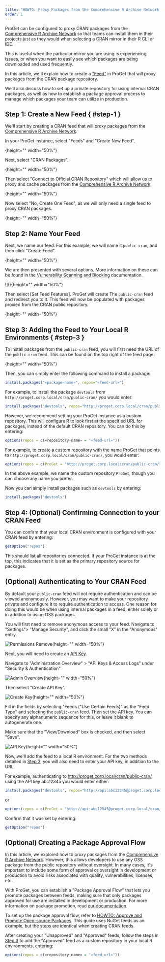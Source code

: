 ```yaml
---
title: "HOWTO: Proxy Packages from the Comprehensive R Archive Network (CRAN)"
order: 1
---
```


ProGet can be configured to proxy CRAN packages from the [Comprehensive R Archive Network](https://cran.r-project.org/web/packages/available_packages_by_name.html) so that teams can install them in their projects just as they would when selecting a CRAN mirror in their R CLI or IDE. 

This is useful when the particular mirror you are using is experiencing issues, or when you want to easily see which packages are being downloaded and used frequently.

In this article, we'll explain how to create a ["Feed"](/docs/proget/feeds/feed-overview) in ProGet that will proxy packages from the CRAN package repository. 

We’ll also discuss how to set up a private repository for using internal CRAN packages, as well as how to establish a package approval process to manage which packages your team can utilize in production.

## Step 1: Create a New Feed { #step-1 }

We'll start by creating a CRAN feed that will proxy packages from the [Comprehensive R Archive Network](https://cran.r-project.org/web/packages/available_packages_by_name.html).

In your ProGet instance, select "Feeds" and "Create New Feed".

![](){height="" width="50%"}

Next, select "CRAN Packages".

![](){height="" width="50%"}

Then select "Connect to Official CRAN Repository" which will allow us to proxy and cache packages from the [Comprehensive R Archive Network](https://cran.r-project.org/web/packages/available_packages_by_name.html)

![](){height="" width="50%"}

Now select "No, Create One Feed", as we will only need a single feed to proxy CRAN packages.

![](){height="" width="50%"}

## Step 2: Name Your Feed

Next, we name our feed. For this example, we will name it `public-cran`, and then click "Create Feed".

![](){height="" width="50%"}

We are then presented with several options. More information on these can be found in the [Vulnerability Scanning and Blocking](/docs/proget/sca/vulnerabilities) documentation.

!](){height="" width="50%"}

Then select [Set Feed Features]. ProGet will create The `public-cran` feed and redirect you to it. This feed will now be populated with packages proxied from the CRAN public repository.

![](){height="" width="50%"}

## Step 3: Adding the Feed to Your Local R Environments { #step-3 }

To install packages from the `public-cran` feed, you will first need the URL of the `public-cran` feed. This can be found on the top right of the feed page:

![](){height="" width="50%"}

Then, you can simply enter the following command to install a package:

```r
install.packages("«package-name»", repos="«feed-url»")
```

For example, to install the package `devtools` from `http://proget.corp.local/cran/public-cran/` you would enter:

```r
install.packages("devtools", repos="http://proget.corp.local/cran/public-cran/")
```

However, we recommend setting your ProGet instance as a custom repository. This will configure R to look first at the specified URL for packages, instead of the default CRAN repository. You can do this by entering:

```r
options(repos = c(«repository-name» = "«feed-url»"))
```

For example, to create a custom repository with the name ProGet that points to `http://proget.corp.local/cran/public-cran/`, you would enter: 

```r
options(repos = c(ProGet = "http://proget.corp.local/cran/public-cran/"))
```

In the above example, we name the custom repository `ProGet`, though you can choose any name you prefer.

Now you can simply install packages such as `devtools` by entering:

```r
install.packages("devtools")
```

## Step 4: (Optional) Confirming Connection to your CRAN Feed

You can confirm that your local CRAN environment is configured with your CRAN feed by entering:

```r
getOption("repos")
```

This should list all repositories connected. If your ProGet instance is at the top, this indicates that it is set as the primary repository source for packages.

## (Optional) Authenticating to Your CRAN Feed

By default your `public-cran` feed will not require authentication and can be viewed anonymously. However, you may want to make your repository private and configure it to require authentication to access. One reason for doing this would be when using internal packages in a feed, either solely or in addition to using OSS packages. 

You will first need to remove anonymous access to your feed. Navigate to "Settings"> "Manage Security", and click the small "X" in the "Anonymous" entry. 

![Permissions Remove](/resources/docs/proget-CRAN-permissions-remove.png){height="" width="50%"}

Next, you will need to create an [API Key](/docs/proget/reference-api/proget-apikeys). 

Navigate to "Administration Overview" > "API Keys & Access Logs" under "Security & Authentication"

![Admin Overview](/resources/docs/proget-admin-apikeys.png){height="" width="50%"}

Then select "Create API Key".

![Create Key](/resources/docs/proget-apikey-new.png){height="" width="50%"}

Fill in the fields by selecting "Feeds ("Use Certain Feeds)" as the "Feed Type" and selecting the `public-cran` feed. Then set the API key. You can specify any alphanumeric sequence for this, or leave it blank to autogenerate one.

Make sure that the "View/Download" box is checked, and then select "Save".

![API Key](/resources/docs/proget-CRAN-apikey-3.png){height="" width="50%"}

Now, we'll add the feed to a local R environment. For the two methods detailed in [Step 3](#step-3), you will also need to enter your API key, in addition to the URL.

For example, authenticating to http://proget.corp.local/cran/public-cran/ using the API key abc12345 you would enter either:

```r
install.packages("devtools", repos="http://api:abc12345@proget.corp.local/cran/public-cran/")
```

or

```r
options(repos = c(ProGet = "http://api:abc12345@proget.corp.local/cran/public-cran/"))
```

Confirm that it was set by entering:

```r
getOption("repos")
```

## (Optional) Creating a Package Approval Flow

In this article, we explored how to proxy packages from the [Comprehensive R Archive Network](https://cran.r-project.org/web/packages/available_packages_by_name.html). However, this allows developers to use any OSS package from the public repository without oversight. In many cases, it's important to include some form of approval or oversight in development or production to avoid risks associated with quality, vulnerabilities, licenses, etc.

With ProGet, you can establish a "Package Approval Flow" that lets you promote packages between feeds, making sure that only packages approved for use are installed in development or production. For more information on package promotion, read [our documentation](/docs/proget/packages/package-promotion).

To set up the package approval flow, refer to [HOWTO: Approve and Promote Open-source Packages](/docs/proget/packages/package-promotion/proget-howto-promote-packages). This guide uses NuGet feeds as an example, but the steps are identical when creating CRAN feeds.

After creating your "Unapproved" and "Approved" feeds, follow the steps in [Step 3](#step-3) to add the "Approved" feed as a custom repository in your local R environments, entering:

```r
options(repos = c(«repository-name» = "«feed-url»"))
```